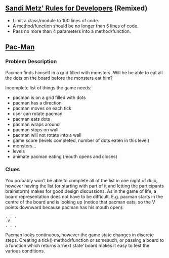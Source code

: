 ## [Sandi Metz' Rules for Developers](https://thoughtbot.com/blog/sandi-metz-rules-for-developers) (Remixed)

* Limit a class/module to 100 lines of code.
* A method/function should be no longer than 5 lines of code.
* Pass no more than 4 parameters into a method/function.

## [Pac-Man](http://codingdojo.org/kata/PacMan/)

### Problem Description

Pacman finds himself in a grid filled with monsters. Will he be able to eat all the dots on the board before the monsters eat him?

Incomplete list of things the game needs:

* pacman is on a grid filled with dots
* pacman has a direction
* pacman moves on each tick
* user can rotate pacman
* pacman eats dots
* pacman wraps around
* pacman stops on wall
* pacman will not rotate into a wall
* game score (levels completed, number of dots eaten in this level)
* monsters…
* levels
* animate pacman eating (mouth opens and closes)
    
### Clues

You probably won’t be able to complete all of the list in one night of dojo, however having the list (or starting with part of it and letting the participants brainstorm) makes for good design discussions. As in the game of life, a board representation does not have to be difficult. E.g. pacman starts in the centre of the board and is looking up (notice that pacman eats, so the V points downward because pacman has his mouth open):

```
. . .
.V.
. . .
```

Pacman looks continuous, however the game state changes in discrete steps. Creating a tick() method/function or somesuch, or passing a board to a function which returns a ‘next state’ board makes it easy to test the various conditions.

